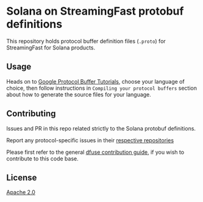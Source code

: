 # Solana on StreamingFast protobuf definitions

This repository holds protocol buffer definition files (`.proto`) for StreamingFast for Solana products.

## Usage

Heads on to [Google Protocol Buffer Tutorials](https://developers.google.com/protocol-buffers/docs/tutorials), choose
your language of choice, then follow instructions in `Compiling your protocol buffers` section about how to
generate the source files for your language.

## Contributing

Issues and PR in this repo related strictly to the Solana protobuf definitions.

Report any protocol-specific issues in their
[respective repositories](https://github.com/streamingfast/streamingfast#protocols)

Please first refer to the general
[dfuse contribution guide](https://github.com/streamingfast/streamingfast/blob/master/CONTRIBUTING.md),
if you wish to contribute to this code base.

## License

[Apache 2.0](LICENSE)
